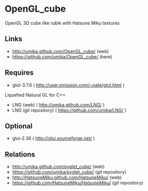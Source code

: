 OpenGL_cube
===========

OpenGL 3D cube like rubik with Hatsune Miku textures

Links
-----

 * http://umika.github.com/OpenGL_cube/ (web)
 * https://github.com/umika/OpenGL_cube/ (here)

Requires
--------

 * glut-3.7.6 ( http://user.xmission.com/~nate/glut.html )

Liquefied Natural GL for C++

 * LNG (web) ( http://umika.github.com/LNG/ )
 * LNG (git repository) ( https://github.com/umika/LNG/ )

Optional
--------

 * glui-2.36 ( http://glui.sourceforge.net/ )

Relations
---------

 * http://umika.github.com/pyglet_cube/ (web)
 * https://github.com/umika/pyglet_cube/ (git repository)
 * http://HatsuneMiku.github.com/HatsuneMiku/ (web)
 * https://github.com/HatsuneMiku/HatsuneMiku/ (git repository)
